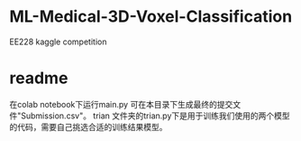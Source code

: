 # ML-Medical-3D-Voxel-Classification
EE228 kaggle competition

# readme
在colab notebook下运行main.py 可在本目录下生成最终的提交文件"Submission.csv"。
trian 文件夹的trian.py下是用于训练我们使用的两个模型的代码，需要自己挑选合适的训练结果模型。



